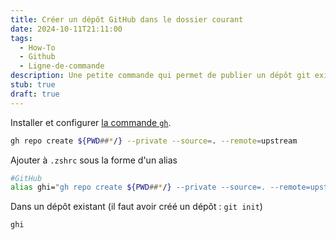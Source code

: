 ```yaml
---
title: Créer un dépôt GitHub dans le dossier courant
date: 2024-10-11T21:11:00
tags:
  - How-To
  - Github
  - Ligne-de-commande
description: Une petite commande qui permet de publier un dépôt git existant sur GitHub en s'appuyant sur la ligne de commande `gh`
stub: true
draft: true
---
```


Installer et configurer [la commande `gh`](https://cli.github.com/).

```sh
gh repo create ${PWD##*/} --private --source=. --remote=upstream
```

Ajouter à `.zshrc` sous la forme d'un alias

```sh
#GitHub
alias ghi="gh repo create ${PWD##*/} --private --source=. --remote=upstream"
```

Dans un dépôt existant (il faut avoir créé un dépôt : `git init`)

```sh
ghi
```

